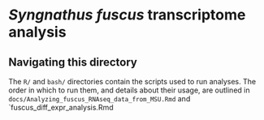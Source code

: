 # _Syngnathus fuscus_ transcriptome analysis

## Navigating this directory

The `R/` and `bash/` directories contain the scripts used to run analyses. The order in which to run them, and details about their usage, are outlined in `docs/Analyzing_fuscus_RNAseq_data_from_MSU.Rmd` and `fuscus_diff_expr_analysis.Rmd
